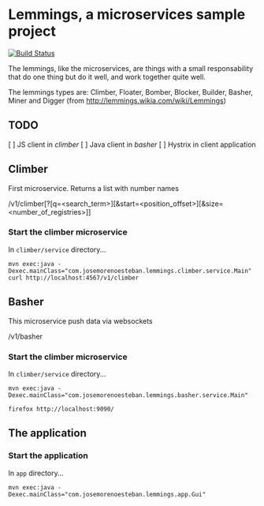 Lemmings, a microservices sample project 
========================================

[![Build Status](https://travis-ci.org/jomoespe/lemmings.svg?branch=master)](https://travis-ci.org/jomoespe/lemmings)

The lemmings, like the microservices, are things with a small responsability that do one thing but do it well, and work together quite well.

The lemmings types are: Climber, Floater, Bomber, Blocker, Builder, Basher, Miner and Digger (from http://lemmings.wikia.com/wiki/Lemmings)


TODO
----

[ ] JS client in *climber*
[ ] Java client in *basher*
[ ] Hystrix in client application


Climber
-------

First microservice. Returns a list with number names

  /v1/climber[?[q=<search_term>][&start=<position_offset>][&size=<number_of_registries>]]


### Start the climber microservice 

In `climber/service` directory...

    mvn exec:java -Dexec.mainClass="com.josemorenoesteban.lemmings.climber.service.Main"
    curl http://localhost:4567/v1/climber


Basher
-------

This microservice push data via websockets

  /v1/basher

### Start the climber microservice 

In `climber/service` directory...

    mvn exec:java -Dexec.mainClass="com.josemorenoesteban.lemmings.basher.service.Main"

    firefox http://localhost:9090/



The application
---------------

### Start the application

In `app` directory...

    mvn exec:java -Dexec.mainClass="com.josemorenoesteban.lemmings.app.Gui"
